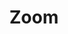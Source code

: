 ---
layout: pattern.njk
tags: 
    - maps_components_en
key: zoom-maps_en
title: Zoom
parent: basics-maps_en
image: maps/overview/zoom.webp
keywords: zoom
order: 50
availablelanguages: 
    - de
---